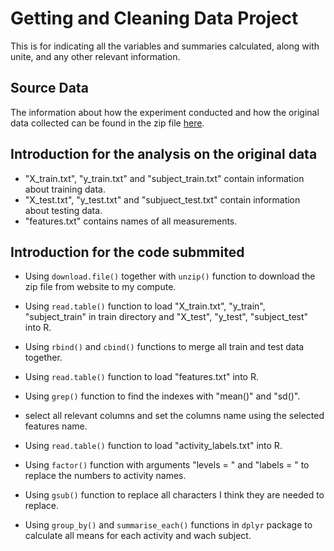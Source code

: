 # Getting and Cleaning Data Project

This is for indicating all the variables and summaries calculated, along with unite, and any other relevant information.

## Source Data

The information about how the experiment conducted and how the original data collected can be found in the zip file [here](https://d396qusza40orc.cloudfront.net/getdata%2Fprojectfiles%2FUCI%20HAR%20Dataset.zip).

## Introduction for the analysis on the original data

- "X_train.txt", "y_train.txt" and "subject_train.txt" contain information about training data.
- "X_test.txt", "y_test.txt" and "subjuect_test.txt" contain information about testing data.
- "features.txt" contains names of all measurements.

## Introduction for the code submmited

- Using `download.file()` together with `unzip()` function to download the zip file from website to my compute. 
- Using `read.table()` function to load "X_train.txt", "y_train", "subject_train" in train directory and "X_test", "y_test", "subject_test" into R.
- Using `rbind()` and `cbind()` functions to merge all train and test data together.

- Using `read.table()` function to load "features.txt" into R.
- Using `grep()` function to find the indexes with "mean()" and "sd()".
- select all relevant columns and set the columns name using the selected features name.

- Using `read.table()` function to load "activity_labels.txt" into R.
- Using `factor()` function with arguments "levels = " and "labels = " to replace the numbers to activity names.

- Using `gsub()` function to replace all characters I think they are needed to replace.

- Using `group_by()` and `summarise_each()` functions in `dplyr` package to calculate all means for each activity and wach subject.
